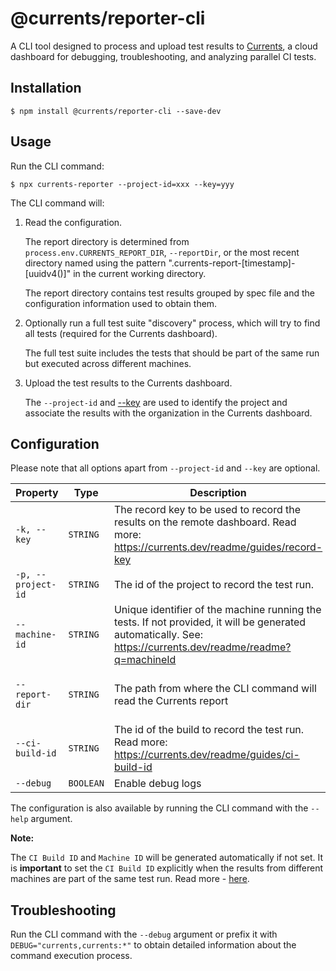 # @currents/reporter-cli

A CLI tool designed to process and upload test results to [Currents](https://currents.dev), a cloud dashboard for debugging, troubleshooting, and analyzing parallel CI tests.

## Installation

```
$ npm install @currents/reporter-cli --save-dev
```

## Usage

Run the CLI command:

```
$ npx currents-reporter --project-id=xxx --key=yyy
```

The CLI command will:

1. Read the configuration.

   The report directory is determined from `process.env.CURRENTS_REPORT_DIR`, `--reportDir`, or the most recent directory named using the pattern ".currents-report-[timestamp]-[uuidv4()]" in the current working directory.

   The report directory contains test results grouped by spec file and the configuration information used to obtain them.

2. Optionally run a full test suite "discovery" process, which will try to find all tests (required for the Currents dashboard).

   The full test suite includes the tests that should be part of the same run but executed across different machines.

3. Upload the test results to the Currents dashboard.

   The `--project-id` and [--key](https://docs.currents.dev/guides/record-key) are used to identify the project and associate the results with the organization in the Currents dashboard.

## Configuration

Please note that all options apart from `--project-id` and `--key` are optional. 

| Property           | Type      | Description                                                                                                                                                  | Environment variable          | Default                                 |
| ------------------ | --------- | ------------------------------------------------------------------------------------------------------------------------------------------------------------ | ----------------------------- | --------------------------------------- |
| `-k, --key`        | `STRING`  | The record key to be used to record the results on the remote dashboard. Read more: https://currents.dev/readme/guides/record-key                            | `CURRENTS_RECORD_KEY`         | -                                       |
| `-p, --project-id` | `STRING`  | The id of the project to record the test run.                                                                                                                | `CURRENTS_PROJECT_ID`         | -                                       |
| `--machine-id`     | `STRING`  | Unique identifier of the machine running the tests. If not provided, it will be generated automatically. See: https://currents.dev/readme/readme?q=machineId | `CURRENTS_MACHINE_ID`         | -                                       |
| `--report-dir`     | `STRING`  | The path from where the CLI command will read the Currents report                                                                                            | `CURRENTS_REPORT_DIR`         | ".currents-report-[timestamp]-[uuidv4]" |
| `--ci-build-id`    | `STRING`  | The id of the build to record the test run. Read more: https://currents.dev/readme/guides/ci-build-id                                                        | `CURRENTS_CI_BUILD_ID`        | -                                       |
| `--debug`          | `BOOLEAN` | Enable debug logs                                                                                                                                            | `DEBUG="currents,currents:*"` | -                                       |

The configuration is also available by running the CLI command with the `--help` argument.

**Note:**

The `CI Build ID` and `Machine ID` will be generated automatically if not set. It is **important** to set the `CI Build ID` explicitly when the results from different machines are part of the same test run. Read more - [here](https://currents.dev/readme/guides/ci-build-id).

## Troubleshooting

Run the CLI command with the `--debug` argument or prefix it with `DEBUG="currents,currents:*"` to obtain detailed information about the command execution process.

